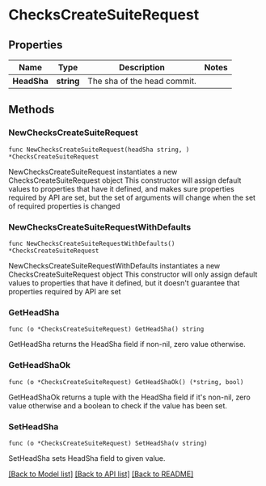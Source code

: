 # ChecksCreateSuiteRequest

## Properties

Name | Type | Description | Notes
------------ | ------------- | ------------- | -------------
**HeadSha** | **string** | The sha of the head commit. | 

## Methods

### NewChecksCreateSuiteRequest

`func NewChecksCreateSuiteRequest(headSha string, ) *ChecksCreateSuiteRequest`

NewChecksCreateSuiteRequest instantiates a new ChecksCreateSuiteRequest object
This constructor will assign default values to properties that have it defined,
and makes sure properties required by API are set, but the set of arguments
will change when the set of required properties is changed

### NewChecksCreateSuiteRequestWithDefaults

`func NewChecksCreateSuiteRequestWithDefaults() *ChecksCreateSuiteRequest`

NewChecksCreateSuiteRequestWithDefaults instantiates a new ChecksCreateSuiteRequest object
This constructor will only assign default values to properties that have it defined,
but it doesn't guarantee that properties required by API are set

### GetHeadSha

`func (o *ChecksCreateSuiteRequest) GetHeadSha() string`

GetHeadSha returns the HeadSha field if non-nil, zero value otherwise.

### GetHeadShaOk

`func (o *ChecksCreateSuiteRequest) GetHeadShaOk() (*string, bool)`

GetHeadShaOk returns a tuple with the HeadSha field if it's non-nil, zero value otherwise
and a boolean to check if the value has been set.

### SetHeadSha

`func (o *ChecksCreateSuiteRequest) SetHeadSha(v string)`

SetHeadSha sets HeadSha field to given value.



[[Back to Model list]](../README.md#documentation-for-models) [[Back to API list]](../README.md#documentation-for-api-endpoints) [[Back to README]](../README.md)


